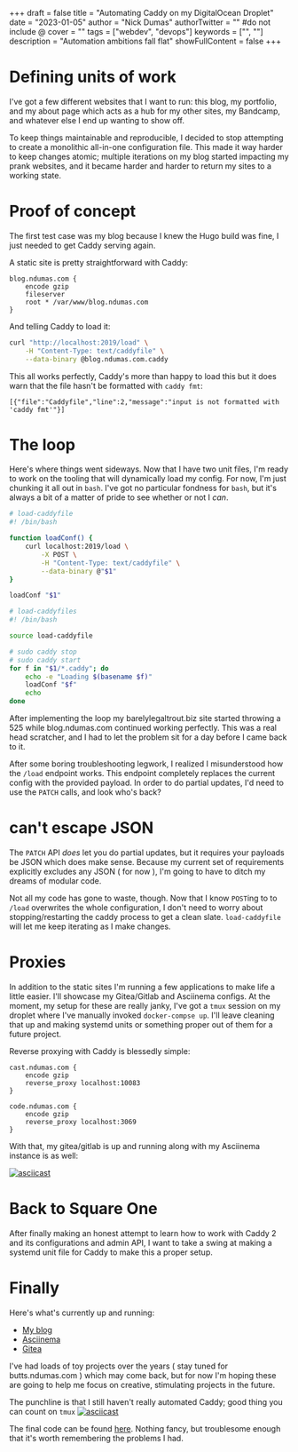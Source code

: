 +++
draft = false
title = "Automating Caddy on my DigitalOcean Droplet"
date = "2023-01-05"
author = "Nick Dumas"
authorTwitter = "" #do not include @
cover = ""
tags = ["webdev", "devops"]
keywords = ["", ""]
description = "Automation ambitions fall flat"
showFullContent = false
+++

# Defining units of work
I've got a few different websites that I want to run: this blog, my portfolio, and my about page which acts as a hub for my other sites, my Bandcamp, and whatever else I end up wanting to show off.

To keep things maintainable and reproducible, I decided to stop attempting to create a monolithic all-in-one configuration file. This made it way harder to keep changes atomic; multiple iterations on my blog started impacting my prank websites, and it became harder and harder to return my sites to a working state.

# Proof of concept

The first test case was my blog because I knew the Hugo build was fine, I just needed to get Caddy serving again.

A static site is pretty straightforward with Caddy:

```
blog.ndumas.com {
    encode gzip
    fileserver
    root * /var/www/blog.ndumas.com
}
```

And telling Caddy to load it:

```bash
curl "http://localhost:2019/load" \
	-H "Content-Type: text/caddyfile" \
	--data-binary @blog.ndumas.com.caddy
```

This all works perfectly, Caddy's more than happy to load this but it does warn that the file hasn't be formatted with `caddy fmt`:

```
[{"file":"Caddyfile","line":2,"message":"input is not formatted with 'caddy fmt'"}]
```

# The loop

Here's where things went sideways. Now that I have two unit files, I'm ready to work on the tooling that will dynamically load my config. For now, I'm just chunking it all out in `bash`. I've got no particular fondness for `bash`, but it's always a bit of a matter of pride to see whether or not I *can*.

```bash
# load-caddyfile
#! /bin/bash

function loadConf() {
    curl localhost:2019/load \
        -X POST \
        -H "Content-Type: text/caddyfile" \
        --data-binary @"$1"
}

loadConf "$1"
```

```bash
# load-caddyfiles
#! /bin/bash

source load-caddyfile

# sudo caddy stop
# sudo caddy start
for f in "$1/*.caddy"; do
    echo -e "Loading $(basename $f)"
    loadConf "$f"
    echo
done
```

After implementing the loop my barelylegaltrout.biz site started throwing a 525 while blog.ndumas.com continued working perfectly. This was a real head scratcher, and I had to let the problem sit for a day before I came back to it.

After some boring troubleshooting legwork, I realized I misunderstood how the `/load` endpoint works. This endpoint completely replaces the current config with the provided payload. In order to do partial updates, I'd need to use the `PATCH` calls, and look who's back?

# can't escape JSON

The `PATCH` API *does* let you do partial updates, but it requires your payloads be JSON which does make sense. Because my current set of requirements explicitly excludes any JSON ( for now ), I'm going to have to ditch my dreams of modular code.



Not all my code has gone to waste, though. Now that I know `POST`ing to to `/load` overwrites the whole configuration, I don't need to worry about stopping/restarting the caddy process to get a clean slate. `load-caddyfile` will let me keep iterating as I make changes.

# Proxies

In addition to the static sites I'm running a few applications to make life a little easier. I'll showcase my Gitea/Gitlab and Asciinema configs. At the moment, my setup for these are really janky, I've got a `tmux` session on my droplet where I've manually invoked `docker-compse up`. I'll leave cleaning that up and making systemd units or something proper out of them for a future project.

Reverse proxying with Caddy is blessedly simple:
```
cast.ndumas.com {
    encode gzip
    reverse_proxy localhost:10083
}
```

```
code.ndumas.com {
    encode gzip
    reverse_proxy localhost:3069
}
```

With that, my gitea/gitlab is up and running along with my Asciinema instance is as well:

[![asciicast](https://cast.ndumas.com/a/28.svg)](https://cast.ndumas.com/a/28)

# Back to Square One
After finally making an honest attempt to learn how to work with Caddy 2 and its configurations and admin API, I want to take a swing at making a systemd unit file for Caddy to make this a proper setup.

# Finally

Here's what's currently up and running:
- [My blog](blog.ndumas.com)
- [Asciinema](blog.ndumas.com)
- [Gitea](blog.ndumas.com)

I've had loads of toy projects over the years ( stay tuned for butts.ndumas.com ) which may come back, but for now I'm hoping these are going to help me focus on creative, stimulating projects in the future.

The punchline is that I still haven't really automated Caddy; good thing you can count on `tmux`
[![asciicast](https://cast.ndumas.com/a/aWYCFj69CjOg94kgjbGg4n2Uk.svg)](https://cast.ndumas.com/a/aWYCFj69CjOg94kgjbGg4n2Uk)

The final code can be found [here](https://code.ndumas.com/ndumas/caddyfile). Nothing fancy, but troublesome enough that it's worth remembering the problems I had.
